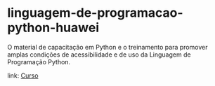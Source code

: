 # linguagem-de-programacao-python-huawei
O material de capacitação em Python e o treinamento para promover amplas condições de acessibilidade e de uso da Linguagem de Programação Python.


link: [Curso](https://fatecjd.edu.br/huawei/moodle/)<br>
